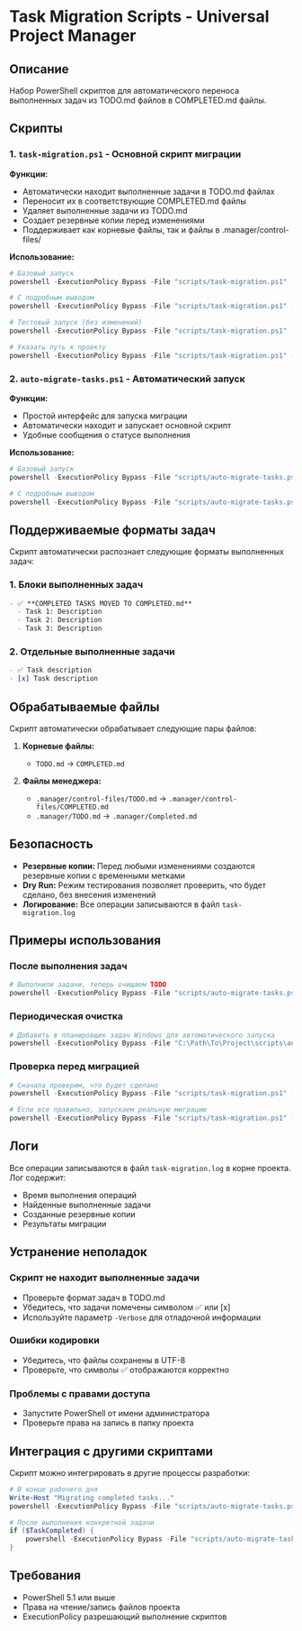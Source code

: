 # Task Migration Scripts - Universal Project Manager

## Описание

Набор PowerShell скриптов для автоматического переноса выполненных задач из TODO.md файлов в COMPLETED.md файлы.

## Скрипты

### 1. `task-migration.ps1` - Основной скрипт миграции

**Функции:**
- Автоматически находит выполненные задачи в TODO.md файлах
- Переносит их в соответствующие COMPLETED.md файлы
- Удаляет выполненные задачи из TODO.md
- Создает резервные копии перед изменениями
- Поддерживает как корневые файлы, так и файлы в .manager/control-files/

**Использование:**
```powershell
# Базовый запуск
powershell -ExecutionPolicy Bypass -File "scripts/task-migration.ps1"

# С подробным выводом
powershell -ExecutionPolicy Bypass -File "scripts/task-migration.ps1" -Verbose

# Тестовый запуск (без изменений)
powershell -ExecutionPolicy Bypass -File "scripts/task-migration.ps1" -DryRun

# Указать путь к проекту
powershell -ExecutionPolicy Bypass -File "scripts/task-migration.ps1" -ProjectPath "C:\MyProject"
```

### 2. `auto-migrate-tasks.ps1` - Автоматический запуск

**Функции:**
- Простой интерфейс для запуска миграции
- Автоматически находит и запускает основной скрипт
- Удобные сообщения о статусе выполнения

**Использование:**
```powershell
# Базовый запуск
powershell -ExecutionPolicy Bypass -File "scripts/auto-migrate-tasks.ps1"

# С подробным выводом
powershell -ExecutionPolicy Bypass -File "scripts/auto-migrate-tasks.ps1" -Verbose
```

## Поддерживаемые форматы задач

Скрипт автоматически распознает следующие форматы выполненных задач:

### 1. Блоки выполненных задач
```markdown
- ✅ **COMPLETED TASKS MOVED TO COMPLETED.md**
  - Task 1: Description
  - Task 2: Description
  - Task 3: Description
```

### 2. Отдельные выполненные задачи
```markdown
- ✅ Task description
- [x] Task description
```

## Обрабатываемые файлы

Скрипт автоматически обрабатывает следующие пары файлов:

1. **Корневые файлы:**
   - `TODO.md` → `COMPLETED.md`

2. **Файлы менеджера:**
   - `.manager/control-files/TODO.md` → `.manager/control-files/COMPLETED.md`
   - `.manager/TODO.md` → `.manager/Completed.md`

## Безопасность

- **Резервные копии:** Перед любыми изменениями создаются резервные копии с временными метками
- **Dry Run:** Режим тестирования позволяет проверить, что будет сделано, без внесения изменений
- **Логирование:** Все операции записываются в файл `task-migration.log`

## Примеры использования

### После выполнения задач
```powershell
# Выполнили задачи, теперь очищаем TODO
powershell -ExecutionPolicy Bypass -File "scripts/auto-migrate-tasks.ps1"
```

### Периодическая очистка
```powershell
# Добавить в планировщик задач Windows для автоматического запуска
powershell -ExecutionPolicy Bypass -File "C:\Path\To\Project\scripts\auto-migrate-tasks.ps1"
```

### Проверка перед миграцией
```powershell
# Сначала проверим, что будет сделано
powershell -ExecutionPolicy Bypass -File "scripts/task-migration.ps1" -DryRun -Verbose

# Если все правильно, запускаем реальную миграцию
powershell -ExecutionPolicy Bypass -File "scripts/task-migration.ps1" -Verbose
```

## Логи

Все операции записываются в файл `task-migration.log` в корне проекта. Лог содержит:
- Время выполнения операций
- Найденные выполненные задачи
- Созданные резервные копии
- Результаты миграции

## Устранение неполадок

### Скрипт не находит выполненные задачи
- Проверьте формат задач в TODO.md
- Убедитесь, что задачи помечены символом ✅ или [x]
- Используйте параметр `-Verbose` для отладочной информации

### Ошибки кодировки
- Убедитесь, что файлы сохранены в UTF-8
- Проверьте, что символы ✅ отображаются корректно

### Проблемы с правами доступа
- Запустите PowerShell от имени администратора
- Проверьте права на запись в папку проекта

## Интеграция с другими скриптами

Скрипт можно интегрировать в другие процессы разработки:

```powershell
# В конце рабочего дня
Write-Host "Migrating completed tasks..."
powershell -ExecutionPolicy Bypass -File "scripts/auto-migrate-tasks.ps1"

# После выполнения конкретной задачи
if ($TaskCompleted) {
    powershell -ExecutionPolicy Bypass -File "scripts/auto-migrate-tasks.ps1"
}
```

## Требования

- PowerShell 5.1 или выше
- Права на чтение/запись файлов проекта
- ExecutionPolicy разрешающий выполнение скриптов
